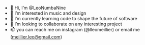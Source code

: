 - 👋 Hi, I’m @LeoNumbaNine
- 👀 I’m interested in music and design 
- 🌱 I’m currently learning code to shape the future of software 
- 💞️ I’m looking to collaborate on any interesting project 
- 📫 you can reach me on instagram (@lleomeillier) or email me (meillier.leo@gmail.com)

<!---
LeoNumbaNine/LeoNumbaNine is a ✨ special ✨ repository because its `README.md` (this file) appears on your GitHub profile.
You can click the Preview link to take a look at your changes.
---> 
